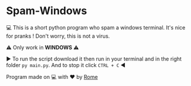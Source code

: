 # Spam-Windows
💻 This is a short python program who spam a windows terminal. It's nice for pranks !
Don't worry, this is not a virus.

⚠️ Only work in **WINDOWS** ⚠️

▶️ To run the script download it then run in your terminal and in the right folder `py main.py`. And to stop it click `CTRL + C` ◀️

Program made on 💻 with ❤️ by [Rome](https://discord.com/users/709481084286533773)
